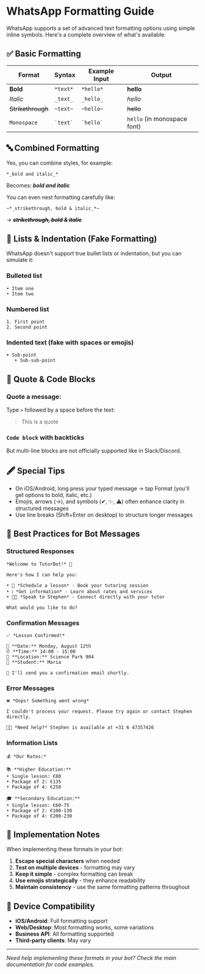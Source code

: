 # WhatsApp Formatting Guide

WhatsApp supports a set of advanced text formatting options using simple inline symbols. Here's a complete overview of what's available:

## ✅ Basic Formatting

| Format | Syntax | Example Input | Output |
|--------|--------|---------------|---------|
| **Bold** | `*text*` | `*hello*` | **hello** |
| *Italic* | `_text_` | `_hello_` | *hello* |
| ~~Strikethrough~~ | `~text~` | `~hello~` | ~~hello~~ |
| `Monospace` | `` `text` `` | `` `hello` `` | `hello` (in monospace font) |

## 🔤 Combined Formatting

Yes, you can combine styles, for example:

`*_bold and italic_*`

Becomes: **_bold and italic_**

You can even nest formatting carefully like:

`~*_strikethrough, bold & italic_*~`

→ ~~**_strikethrough, bold & italic_**~~

## 📄 Lists & Indentation (Fake Formatting)

WhatsApp doesn't support true bullet lists or indentation, but you can simulate it:

### Bulleted list
```
• Item one  
• Item two
```

### Numbered list
```
1. First point  
2. Second point
```

### Indented text (fake with spaces or emojis)
```
➤ Sub-point  
   ➤ Sub-sub-point
```

## 🧩 Quote & Code Blocks

### Quote a message:
Type `>` followed by a space before the text:

> This is a quote

### `Code block` with backticks

But multi-line blocks are not officially supported like in Slack/Discord.

## 🖋️ Special Tips

- On iOS/Android, long press your typed message → tap Format (you'll get options to bold, italic, etc.)
- Emojis, arrows (→), and symbols (✔, ✨, ⚠) often enhance clarity in structured messages
- Use line breaks (Shift+Enter on desktop) to structure longer messages

## 🎯 Best Practices for Bot Messages

### Structured Responses
```
*Welcome to TutorBot!* 👋

Here's how I can help you:

• 🎯 *Schedule a lesson* - Book your tutoring session
• ℹ️ *Get information* - Learn about rates and services  
• 👨‍🏫 *Speak to Stephen* - Connect directly with your tutor

What would you like to do?
```

### Confirmation Messages
```
✅ *Lesson Confirmed!*

📅 **Date:** Monday, August 12th  
⏰ **Time:** 14:00 - 15:00  
📍 **Location:** Science Park 904  
👤 **Student:** Maria

📧 I'll send you a confirmation email shortly.
```

### Error Messages
```
❌ *Oops! Something went wrong*

I couldn't process your request. Please try again or contact Stephen directly.

👨‍🏫 *Need help?* Stephen is available at +31 6 47357426
```

### Information Lists
```
💰 *Our Rates:*

📚 **Higher Education:**
• Single lesson: €80
• Package of 2: €135  
• Package of 4: €250

🎓 **Secondary Education:**
• Single lesson: €60-75
• Package of 2: €100-130
• Package of 4: €200-230
```

## 🔧 Implementation Notes

When implementing these formats in your bot:

1. **Escape special characters** when needed
2. **Test on multiple devices** - formatting may vary
3. **Keep it simple** - complex formatting can break
4. **Use emojis strategically** - they enhance readability
5. **Maintain consistency** - use the same formatting patterns throughout

## 📱 Device Compatibility

- **iOS/Android**: Full formatting support
- **Web/Desktop**: Most formatting works, some variations
- **Business API**: All formatting supported
- **Third-party clients**: May vary

---

*Need help implementing these formats in your bot? Check the main documentation for code examples.* 